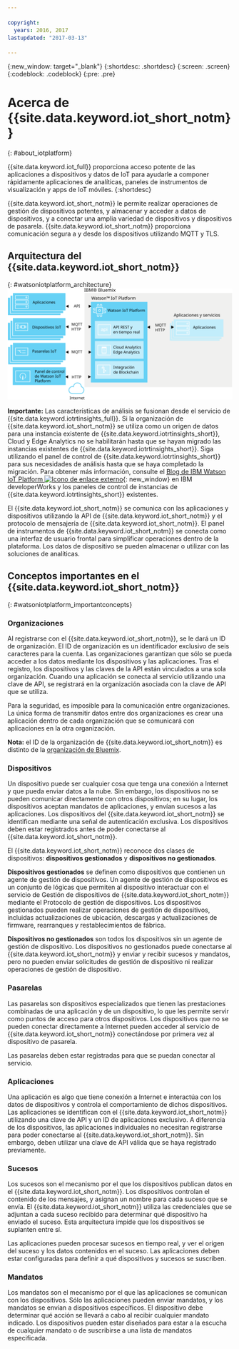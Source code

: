 ```yaml
---

copyright:
  years: 2016, 2017
lastupdated: "2017-03-13"

---
```


{:new_window: target="\_blank"}
{:shortdesc: .shortdesc}
{:screen: .screen}
{:codeblock: .codeblock}
{:pre: .pre}

# Acerca de {{site.data.keyword.iot_short_notm}}
{: #about_iotplatform}

{{site.data.keyword.iot_full}} proporciona acceso potente de las aplicaciones a dispositivos y datos de IoT para ayudarle a componer rápidamente aplicaciones de analíticas, paneles de instrumentos de visualización y apps de IoT móviles.
{:shortdesc}

{{site.data.keyword.iot_short_notm}} le permite realizar operaciones de gestión de dispositivos potentes, y almacenar y acceder a datos de dispositivos, y a conectar una amplia variedad de dispositivos y dispositivos de pasarela. {{site.data.keyword.iot_short_notm}} proporciona comunicación segura a y desde los dispositivos utilizando MQTT y TLS.

## Arquitectura del {{site.data.keyword.iot_short_notm}}
{: #watsoniotplatform_architecture}
![Arquitectura de IBM Watson IoT Platform](images/architecture_platform.svg "Arquitectura de IBM Watson IoT Platform")

**Importante:** Las características de análisis se fusionan desde el servicio de {{site.data.keyword.iotrtinsights_full}}. Si la organización de {{site.data.keyword.iot_short_notm}} se utiliza como un origen de datos para una instancia existente de {{site.data.keyword.iotrtinsights_short}}, Cloud y Edge Analytics no se habilitarán hasta que se hayan migrado las instancias existentes de {{site.data.keyword.iotrtinsights_short}}. Siga utilizando el panel de control de {{site.data.keyword.iotrtinsights_short}} para sus necesidades de análisis hasta que se haya completado la migración. Para obtener más información, consulte el [Blog de IBM Watson IoT Platform ![Icono de enlace externo](../../icons/launch-glyph.svg "Icono de enlace externo")](https://developer.ibm.com/iotplatform/2016/04/28/iot-real-time-insights-and-watson-iot-platform-a-match-made-in-heaven/){: new_window} en IBM developerWorks y los paneles de control de instancias de {{site.data.keyword.iotrtinsights_short}} existentes.  

El {{site.data.keyword.iot_short_notm}} se comunica con las aplicaciones y dispositivos utilizando la API de {{site.data.keyword.iot_short_notm}} y el protocolo de mensajería de {{site.data.keyword.iot_short_notm}}. El panel de instrumentos de {{site.data.keyword.iot_short_notm}} se conecta como una interfaz de usuario frontal para simplificar operaciones dentro de la plataforma. Los datos de dispositivo se pueden almacenar o utilizar con las soluciones de analíticas.

## Conceptos importantes en el {{site.data.keyword.iot_short_notm}}
{: #watsoniotplatform_importantconcepts}

### Organizaciones

Al registrarse con el {{site.data.keyword.iot_short_notm}}, se le dará un ID de organización. El ID de organización es un identificador exclusivo de seis caracteres para la cuenta. Las organizaciones garantizan que sólo se pueda acceder a los datos mediante los dispositivos y las aplicaciones. Tras el registro, los dispositivos y las claves de la API están vinculados a una sola organización. Cuando una aplicación se conecta al servicio utilizando una clave de API, se registrará en la organización asociada con la clave de API que se utiliza.

Para la seguridad, es imposible para la comunicación entre organizaciones. La única forma de transmitir datos entre dos organizaciones es crear una aplicación dentro de cada organización que se comunicará con aplicaciones en la otra organización.

**Nota:** el ID de la organización de {{site.data.keyword.iot_short_notm}} es distinto de la [organización de Bluemix](../../docs/admin/orgs_spaces.html#orginfo).

### Dispositivos

Un dispositivo puede ser cualquier cosa que tenga una conexión a Internet y que pueda enviar datos a la nube. Sin embargo, los dispositivos no se pueden comunicar directamente con otros dispositivos; en su lugar, los dispositivos aceptan mandatos de aplicaciones, y envían sucesos a las aplicaciones. Los dispositivos del {{site.data.keyword.iot_short_notm}} se identifican mediante una señal de autenticación exclusiva. Los dispositivos deben estar registrados antes de poder conectarse al {{site.data.keyword.iot_short_notm}}.

El {{site.data.keyword.iot_short_notm}} reconoce dos clases de dispositivos: **dispositivos gestionados** y **dispositivos no gestionados**.

**Dispositivos gestionados** se definen como dispositivos que contienen un agente de gestión de dispositivos. Un agente de gestión de dispositivos es un conjunto de lógicas que permiten al dispositivo interactuar con el servicio de Gestión de dispositivos de {{site.data.keyword.iot_short_notm}} mediante el Protocolo de gestión de dispositivos. Los dispositivos gestionados pueden realizar operaciones de gestión de dispositivos, incluidas actualizaciones de ubicación, descargas y actualizaciones de firmware, rearranques y restablecimientos de fábrica.

**Dispositivos no gestionados** son todos los dispositivos sin un agente de gestión de dispositivo. Los dispositivos no gestionados puede conectarse al {{site.data.keyword.iot_short_notm}} y enviar y recibir sucesos y mandatos, pero no pueden enviar solicitudes de gestión de dispositivo ni realizar operaciones de gestión de dispositivo.

### Pasarelas

Las pasarelas son dispositivos especializados que tienen las prestaciones combinadas de una aplicación y de un dispositivo, lo que les permite servir como puntos de acceso para otros dispositivos. Los dispositivos que no se pueden conectar directamente a Internet pueden acceder al servicio de {{site.data.keyword.iot_short_notm}} conectándose por primera vez al dispositivo de pasarela.

Las pasarelas deben estar registradas para que se puedan conectar al servicio.

### Aplicaciones

Una aplicación es algo que tiene conexión a Internet e interactúa con los datos de dispositivos y controla el comportamiento de dichos dispositivos. Las aplicaciones se identifican con el {{site.data.keyword.iot_short_notm}} utilizando una clave de API y un ID de aplicaciones exclusivo. A diferencia de los dispositivos, las aplicaciones individuales no necesitan registrarse para poder conectarse al {{site.data.keyword.iot_short_notm}}. Sin embargo, deben utilizar una clave de API válida que se haya registrado previamente.

### Sucesos

Los sucesos son el mecanismo por el que los dispositivos publican datos en el {{site.data.keyword.iot_short_notm}}. Los dispositivos controlan el contenido de los mensajes, y asignan un nombre para cada suceso que se envía. El {{site.data.keyword.iot_short_notm}} utiliza las credenciales que se adjuntan a cada suceso recibido para determinar qué dispositivo ha enviado el suceso. Esta arquitectura impide que los dispositivos se suplanten entre sí.

Las aplicaciones pueden procesar sucesos en tiempo real, y ver el origen del suceso y los datos contenidos en el suceso. Las aplicaciones deben estar configuradas para definir a qué dispositivos y sucesos se suscriben.

### Mandatos

Los mandatos son el mecanismo por el que las aplicaciones se comunican con los dispositivos. Sólo las aplicaciones pueden enviar mandatos, y los mandatos se envían a dispositivos específicos. El dispositivo debe determinar qué acción se llevará a cabo al recibir cualquier mandato indicado. Los dispositivos pueden estar diseñados para estar a la escucha de cualquier mandato o de suscribirse a una lista de mandatos especificada.
